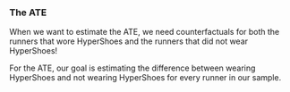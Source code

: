### The ATE

When we want to estimate the ATE, we need counterfactuals for both the runners that wore HyperShoes and the runners that did not wear HyperShoes! 

For the ATE, our goal is estimating the difference between wearing HyperShoes and not wearing HyperShoes for every runner in our sample. 
